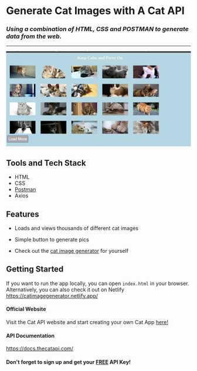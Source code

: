 # **Generate Cat Images with A Cat API**
### _Using a combination of HTML, CSS and POSTMAN to generate data from the web._
---
![cat generator page screenshot](/catgenerator.png)

## **Tools and Tech Stack**
- HTML
- CSS
- [Postman](https://www.postman.com/) 
- Axios 
## **Features**

- Loads and views thousands of different cat images
* Simple button to generate pics
- Check out the [cat image generator](https://catimagegenerator.netlify.app/) for yourself 

## **Getting Started**
If you want to run the app locally, you can open `index.html` in your browser.
Alternatively, you can also check it out on Netlify https://catimagegenerator.netlify.app/
#### **Official Website**
Visit the Cat API website and start creating your own Cat App [here!](https://thecatapi.com/)
#### **API Documentation**
https://docs.thecatapi.com/
#### **Don't forget to sign up and get your [FREE](https://thecatapi.com/) API Key!** 
